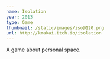 ```yaml
---
name: Isolation
year: 2013
type: Game
thumbnail: /static/images/iso@120.png
url: http://kmakai.itch.io/isolation
---
```


A game about personal space.
